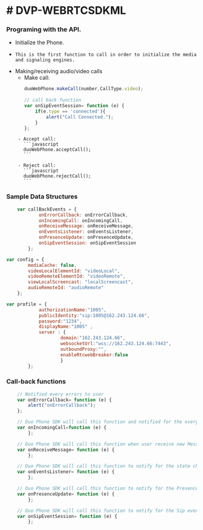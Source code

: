 # # DVP-WEBRTCSDKML

### Programing with the API.

 - Initialize the Phone. 
  -     This is the first function to call in order to initialize the media and signaling engines.

   - Making/receiving audio/video calls
        -    Make call: 
                ```javascript
                duoWebPhone.makeCall(number,CallType.video);
                                
                // call back function
                var onSipEventSession= function (e) {
                    if(e.type == 'connected'){ 
                        alert("Call Connected.");
                    }
                };
                ```
          - Accept call:
            ```javascript
            duoWebPhone.acceptCall();
            ```
          
          - Reject call:
            ```javascript
            duoWebPhone.rejectCall();
            ```

### Sample Data Structures

```javascript
    var callBackEvents = {
            onErrorCallback: onErrorCallback,
            onIncomingCall: onIncomingCall,
            onReceiveMessage: onReceiveMessage,
            onEventsListener: onEventsListener,
            onPresenceUpdate: onPresenceUpdate,
            onSipEventSession: onSipEventSession
        };
```

```javascript
var config = {
        mediaCache: false,
        videoLocalElementId: "videoLocal",
        videoRemoteElementId: "videoRemote",
        viewLocalScreencast: "localScreencast",
        audioRemoteId: "audioRemote"
    };
```
```javascript
var profile = {
            authorizationName:"1005",
            publicIdentity:"sip:1005@162.243.124.66",
            password:"1234",
            displayName:"1005" ,
            server : {
                    domain:"162.243.124.66",
                    websocketUrl:"wss://162.243.124.66:7443",
                    outboundProxy:"",
                    enableRtcwebBreaker:false
                    }
        };
```

### Call-back functions
```javascript
    // Notified every errors to user
    var onErrorCallback= function (e) {
        alert("onErrorCallback");
    };
```
```javascript
    // Duo Phone SDK will call this function and notified for the every incoming call
    var onIncomingCall=function (e) { 
        };
```
```javascript
    // Duo Phone SDK will call this function when user receive new Message
    var onReceiveMessage= function (e) {
        };
```
```javascript
    // Duo Phone SDK will call this function to notify for the state change.
    var onEventsListener= function (e) {
        };
```
```javascript
    // Duo Phone SDK will call this function to notify for the Presence Update.
    var onPresenceUpdate= function (e) {
        };
```
```javascript
    // Duo Phone SDK will call this function to notify for the Sip event Update.
    var onSipEventSession= function (e) {
        };
```
